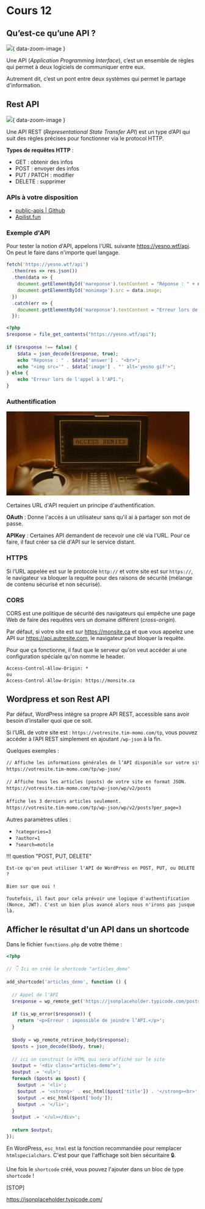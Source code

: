 # Cours 12

## Qu’est-ce qu’une API ?

![](./assets/images/api-timeline.avif){ data-zoom-image }

Une API (_Application Programming Interface_), c’est un ensemble de règles qui permet à deux logiciels de communiquer entre eux.

Autrement dit, c’est un pont entre deux systèmes qui permet le partage d'information.

## Rest API

![](./assets/images/rest-api.avif){ data-zoom-image }

Une API REST (_Representational State Transfer API_) est un type d’API qui suit des règles précises pour fonctionner via le protocol HTTP.

**Types de requêtes HTTP** :

* GET : obtenir des infos
* POST : envoyer des infos
* PUT / PATCH : modifier
* DELETE : supprimer

### APIs à votre disposition

* [public-apis | Github](https://github.com/public-apis/public-apis)
* [Apilist.fun](https://apilist.fun/)

### Exemple d'API

Pour tester la notion d'API, appelons l'URL suivante <https://yesno.wtf/api>. On peut le faire dans n'importe quel langage.

```js title="En JavaScript"
fetch('https://yesno.wtf/api')
  .then(res => res.json())
  .then(data => {
    document.getElementById('mareponse').textContent = "Réponse : " + data.answer;
    document.getElementById('monimage').src = data.image;
  })
  .catch(err => {
    document.getElementById('mareponse').textContent = "Erreur lors de l'appel à l'API.";
  });
```

```php title="En PHP"
<?php
$response = file_get_contents("https://yesno.wtf/api");

if ($response !== false) {
    $data = json_decode($response, true);
    echo "Réponse : " . $data['answer'] . "<br>";
    echo "<img src='" . $data['image'] . "' alt='yesno gif'>";
} else {
    echo "Erreur lors de l'appel à l'API.";
}
```

### Authentification

![](./assets/images/access-denied.gif)

Certaines URL d'API requiert un principe d'authentification.

**OAuth** : Donne l'accès à un utilisateur sans qu'il ai à partager son mot de passe.

**APIKey** : Certaines API demandent de recevoir une clé via l'URL. Pour ce faire, il faut créer sa clé d'API sur le service distant.

### HTTPS

Si l’URL appelée est sur le protocole `http://` et votre site est sur `https://`, le navigateur va bloquer la requête pour des raisons de sécurité (mélange de contenu sécurisé et non sécurisé).

### CORS

CORS est une politique de sécurité des navigateurs qui empêche une page Web de faire des requêtes vers un domaine différent (_cross-origin_).

Par défaut, si votre site est sur https://monsite.ca et que vous appelez une API sur https://api.autresite.com, le navigateur peut bloquer la requête.

Pour que ça fonctionne, il faut que le serveur qu'on veut accéder ai une configuration spéciale qu'on nomme le header.

```
Access-Control-Allow-Origin: *
ou
Access-Control-Allow-Origin: https://monsite.ca
```

## Wordpress et son Rest API

Par défaut, WordPress intègre sa propre API REST, accessible sans avoir besoin d’installer quoi que ce soit.

Si l’URL de votre site est : `https://votresite.tim-momo.com/tp`, vous pouvez accéder à l’API REST simplement en ajoutant `/wp-json` à la fin.

Quelques exemples :

```md
// Affiche les informations générales de l’API disponible sur votre site en format JSON.
https://votresite.tim-momo.com/tp/wp-json/

// Affiche tous les articles (posts) de votre site en format JSON.
https://votresite.tim-momo.com/tp/wp-json/wp/v2/posts

Affiche les 3 derniers articles seulement.
https://votresite.tim-momo.com/tp/wp-json/wp/v2/posts?per_page=3
```

Autres paramètres utiles :

- `?categories=3`
- `?author=1`
- `?search=motcle`

!!! question "POST, PUT, DELETE"

    Est-ce qu'on peut utiliser l'API de WordPress en POST, PUT, ou DELETE ?

    Bien sur que oui !

    Toutefois, il faut pour cela prévoir une logique d'authentification (Nonce, JWT). C'est un bien plus avancé alors nous n'irons pas jusque là.

## Afficher le résultat d'un API dans un shortcode

Dans le fichier `functions.php` de votre thème :

```php
<?php

// 👇 Ici on créé le shortcode "articles_demo"

add_shortcode('articles_demo', function () {

  // Appel de l'API
  $response = wp_remote_get('https://jsonplaceholder.typicode.com/posts?_limit=5');

  if (is_wp_error($response)) {
    return '<p>Erreur : impossible de joindre l’API.</p>';
  }

  $body = wp_remote_retrieve_body($response);
  $posts = json_decode($body, true);

  // ici on construit le HTML qui sera affiché sur le site
  $output = '<div class="articles-demo">';
  $output .= '<ul>';
  foreach ($posts as $post) {
    $output .= '<li>';
    $output .= '<strong>' . esc_html($post['title']) . '</strong><br>';
    $output .= esc_html($post['body']);
    $output .= '</li>';
  }
  $output .= '</ul></div>';

  return $output;
});
```

En WordPress, `esc_html` est la fonction recommandée pour remplacer `htmlspecialchars`. C'est pour que l'affichage soit bien sécuritaire 🔒.

Une fois le `shortcode` créé, vous pouvez l'ajouter dans un bloc de type `shortcode` !

[STOP]

https://jsonplaceholder.typicode.com/